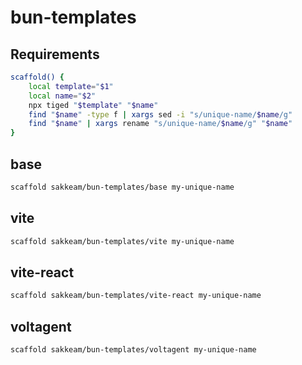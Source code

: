 # bun-templates

## Requirements

```bash
scaffold() {
    local template="$1"
    local name="$2"
    npx tiged "$template" "$name"
    find "$name" -type f | xargs sed -i "s/unique-name/$name/g"
    find "$name" | xargs rename "s/unique-name/$name/g" "$name"
}
```

## base

```bash
scaffold sakkeam/bun-templates/base my-unique-name
```

## vite

```bash
scaffold sakkeam/bun-templates/vite my-unique-name
```

## vite-react

```bash
scaffold sakkeam/bun-templates/vite-react my-unique-name
```

## voltagent

```bash
scaffold sakkeam/bun-templates/voltagent my-unique-name
```
